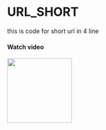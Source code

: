 # URL_SHORT
this is code for short url in 4 line


#### Watch video

<a href="https://youtu.be/AV3EgZewSPg"><img src="https://github.com/agentnova/KnowhoBot/blob/master/images%20(1)%7E2.jpg" width="150px"/></a>
